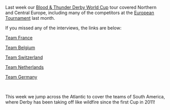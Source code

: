 <html><body><p>Last week our <a href="http://rollerderbyworldcup.com">Blood &amp; Thunder Derby World Cup</a> tour covered Northern and Central Europe, including many of the competitors at the <a href="http://euroderbytournament.eu/">European Tournament</a> last month.

If you missed any of the interviews, the links are below:

<a title="World Cup Interview: Team France" href="http://www.scottishrollerderbyblog.com/2014/10/02/world-cup-interview-team-france/">Team France</a>

<a title="World Cup Interview: Team Belgium" href="http://www.scottishrollerderbyblog.com/2014/09/30/world-cup-interview-team-belgium/">Team Belgium</a>

<a title="World Cup Interview: Team Switzerland" href="http://www.scottishrollerderbyblog.com/2014/10/03/world-cup-interview-team-switzerland/">Team Switzerland</a>

<a title="World Cup Interview: Team Netherlands" href="http://www.scottishrollerderbyblog.com/2014/09/29/world-cup-interview-team-netherlands/">Team Netherlands</a>

<a href="http://www.scottishrollerderbyblog.com/2014/10/01/world-cup-interview-team-germany/">Team Germany</a>

 

This week we jump across the Atlantic to cover the teams of South America, where Derby has been taking off like wildfire since the first Cup in 2011!</p></body></html>
